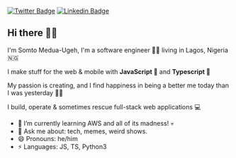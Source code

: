 [![Twitter Badge](https://img.shields.io/badge/-@SomtoUgeh-1ca0f1?style=flat-square&labelColor=1ca0f1&logo=twitter&logoColor=white&link=https://twitter.com/somtougeh)](https://twitter.com/somtougeh) [![Linkedin Badge](https://img.shields.io/badge/-@SomtoUgeh-blue?style=flat-square&logo=Linkedin&logoColor=white&link=https://www.linkedin.com/in/somtochukwu-medua-ugeh-bb9378129/)](https://www.linkedin.com/in/somtochukwu-medua-ugeh-bb9378129/)

## Hi there 👋🏾 
I'm Somto Medua-Ugeh, I'm a software engineer 👨‍💻 living in Lagos, Nigeria 🇳🇬

I make stuff for the web & mobile with <b>JavaScript 🤪</b> and <b>Typescript 🥵</b>

My passion is creating, and I find happiness in being a better me today than I was yesterday 🙏🏾 

I build, operate & sometimes rescue full-stack web applications 💻

- 🌱 I’m currently learning AWS and all of its madness! 💀
- 💬 Ask me about: tech, memes, weird shows.
- 😄 Pronouns: he/him
-  ⚡ Languages: JS, TS, Python3
